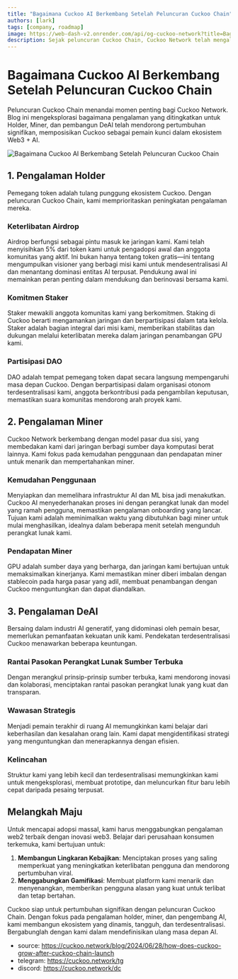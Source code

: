 ```yaml
---
title: "Bagaimana Cuckoo AI Berkembang Setelah Peluncuran Cuckoo Chain"
authors: [lark]
tags: [company, roadmap]
image: https://web-dash-v2.onrender.com/api/og-cuckoo-network?title=Bagaimana%20Cuckoo%20AI%20Berkembang%20Setelah%20Peluncuran%20Cuckoo%20Chain
description: Sejak peluncuran Cuckoo Chain, Cuckoo Network telah mengalami pertumbuhan signifikan. Blog ini mengeksplorasi pengalaman Holder, Miner, dan pembangun DeAI yang ditingkatkan yang mendorong transformasi ini.
---
```


# Bagaimana Cuckoo AI Berkembang Setelah Peluncuran Cuckoo Chain

Peluncuran Cuckoo Chain menandai momen penting bagi Cuckoo Network. Blog ini mengeksplorasi bagaimana pengalaman yang ditingkatkan untuk Holder, Miner, dan pembangun DeAI telah mendorong pertumbuhan signifikan, memposisikan Cuckoo sebagai pemain kunci dalam ekosistem Web3 + AI.

![Bagaimana Cuckoo AI Berkembang Setelah Peluncuran Cuckoo Chain](https://cuckoo-network.b-cdn.net/how-does-cuckoo-grow-after-cuckoo-chain-launch.webp "Bagaimana Cuckoo AI Berkembang Setelah Peluncuran Cuckoo Chain")

## 1. Pengalaman Holder

Pemegang token adalah tulang punggung ekosistem Cuckoo. Dengan peluncuran Cuckoo Chain, kami memprioritaskan peningkatan pengalaman mereka.

### Keterlibatan Airdrop

Airdrop berfungsi sebagai pintu masuk ke jaringan kami. Kami telah menyisihkan 5% dari token kami untuk pengadopsi awal dan anggota komunitas yang aktif. Ini bukan hanya tentang token gratis—ini tentang mengumpulkan visioner yang berbagi misi kami untuk mendesentralisasi AI dan menantang dominasi entitas AI terpusat. Pendukung awal ini memainkan peran penting dalam mendukung dan berinovasi bersama kami.

### Komitmen Staker

Staker mewakili anggota komunitas kami yang berkomitmen. Staking di Cuckoo berarti mengamankan jaringan dan berpartisipasi dalam tata kelola. Staker adalah bagian integral dari misi kami, memberikan stabilitas dan dukungan melalui keterlibatan mereka dalam jaringan penambangan GPU kami.

### Partisipasi DAO

DAO adalah tempat pemegang token dapat secara langsung mempengaruhi masa depan Cuckoo. Dengan berpartisipasi dalam organisasi otonom terdesentralisasi kami, anggota berkontribusi pada pengambilan keputusan, memastikan suara komunitas mendorong arah proyek kami.

## 2. Pengalaman Miner

Cuckoo Network berkembang dengan model pasar dua sisi, yang membedakan kami dari jaringan berbagi sumber daya komputasi berat lainnya. Kami fokus pada kemudahan penggunaan dan pendapatan miner untuk menarik dan mempertahankan miner.

### Kemudahan Penggunaan

Menyiapkan dan memelihara infrastruktur AI dan ML bisa jadi menakutkan. Cuckoo AI menyederhanakan proses ini dengan perangkat lunak dan model yang ramah pengguna, memastikan pengalaman onboarding yang lancar. Tujuan kami adalah meminimalkan waktu yang dibutuhkan bagi miner untuk mulai menghasilkan, idealnya dalam beberapa menit setelah mengunduh perangkat lunak kami.

### Pendapatan Miner

GPU adalah sumber daya yang berharga, dan jaringan kami bertujuan untuk memaksimalkan kinerjanya. Kami memastikan miner diberi imbalan dengan stablecoin pada harga pasar yang adil, membuat penambangan dengan Cuckoo menguntungkan dan dapat diandalkan.

## 3. Pengalaman DeAI

Bersaing dalam industri AI generatif, yang didominasi oleh pemain besar, memerlukan pemanfaatan kekuatan unik kami. Pendekatan terdesentralisasi Cuckoo menawarkan beberapa keuntungan.

### Rantai Pasokan Perangkat Lunak Sumber Terbuka

Dengan merangkul prinsip-prinsip sumber terbuka, kami mendorong inovasi dan kolaborasi, menciptakan rantai pasokan perangkat lunak yang kuat dan transparan.

### Wawasan Strategis

Menjadi pemain terakhir di ruang AI memungkinkan kami belajar dari keberhasilan dan kesalahan orang lain. Kami dapat mengidentifikasi strategi yang menguntungkan dan menerapkannya dengan efisien.

### Kelincahan

Struktur kami yang lebih kecil dan terdesentralisasi memungkinkan kami untuk mengeksplorasi, membuat prototipe, dan meluncurkan fitur baru lebih cepat daripada pesaing terpusat.

## Melangkah Maju

Untuk mencapai adopsi massal, kami harus menggabungkan pengalaman web2 terbaik dengan inovasi web3. Belajar dari perusahaan konsumen terkemuka, kami bertujuan untuk:

1. **Membangun Lingkaran Kebajikan**: Menciptakan proses yang saling memperkuat yang meningkatkan keterlibatan pengguna dan mendorong pertumbuhan viral.
2. **Menggabungkan Gamifikasi**: Membuat platform kami menarik dan menyenangkan, memberikan pengguna alasan yang kuat untuk terlibat dan tetap bertahan.

Cuckoo siap untuk pertumbuhan signifikan dengan peluncuran Cuckoo Chain. Dengan fokus pada pengalaman holder, miner, dan pengembang AI, kami membangun ekosistem yang dinamis, tangguh, dan terdesentralisasi. Bergabunglah dengan kami dalam mendefinisikan ulang masa depan AI.

- source: https://cuckoo.network/blog/2024/06/28/how-does-cuckoo-grow-after-cuckoo-chain-launch
- telegram: https://cuckoo.network/tg
- discord: https://cuckoo.network/dc